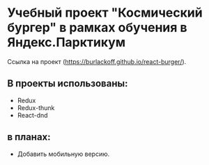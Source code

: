 # Учебный проект "Космический бургер" в рамках обучения в Яндекс.Парктикум

Ссылка на проект (https://burlackoff.github.io/react-burger/).

## В проекты использованы:

- Redux
- Redux-thunk
- React-dnd

## в планах:

- Добавить мобильную версию.
